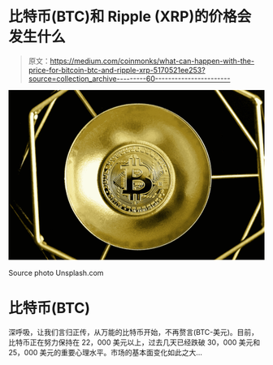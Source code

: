 # 比特币(BTC)和 Ripple (XRP)的价格会发生什么

> 原文：<https://medium.com/coinmonks/what-can-happen-with-the-price-for-bitcoin-btc-and-ripple-xrp-5170521ee253?source=collection_archive---------60----------------------->

![](img/b82476eea1c8d3e0b81fab5600fd4568.png)

Source photo Unsplash.com

# 比特币(BTC)

深呼吸，让我们言归正传，从万能的比特币开始，不再赘言(BTC-美元)。目前，比特币正在努力保持在 22，000 美元以上，过去几天已经跌破 30，000 美元和 25，000 美元的重要心理水平。市场的基本面变化如此之大…